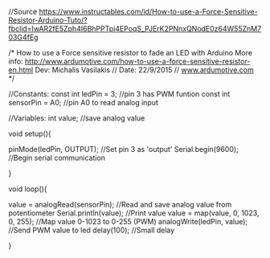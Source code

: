 //Source https://www.instructables.com/id/How-to-use-a-Force-Sensitive-Resistor-Arduino-Tuto/?fbclid=IwAR2fE5Zph4I6BhPPTpi4EPoqS_PJErK2PNnxQNodE0z64W55ZnM703G4fEg

/* How to use a Force sensitive resistor to fade an LED with Arduino
   More info: http://www.ardumotive.com/how-to-use-a-force-sensitive-resistor-en.html 
   Dev: Michalis Vasilakis // Date: 22/9/2015 // www.ardumotive.com  */
   

//Constants:
const int ledPin = 3;     //pin 3 has PWM funtion
const int sensorPin = A0; //pin A0 to read analog input

//Variables:
int value; //save analog value


void setup(){
	
  pinMode(ledPin, OUTPUT);  //Set pin 3 as 'output' 
  Serial.begin(9600);       //Begin serial communication

}

void loop(){
  
  value = analogRead(sensorPin);       //Read and save analog value from potentiometer
  Serial.println(value);               //Print value
  value = map(value, 0, 1023, 0, 255); //Map value 0-1023 to 0-255 (PWM)
  analogWrite(ledPin, value);          //Send PWM value to led
  delay(100);                          //Small delay
  
}